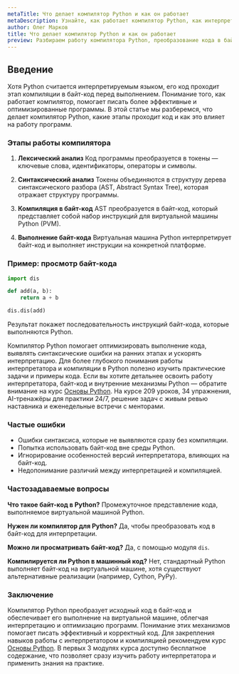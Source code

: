 ```yaml
---
metaTitle: Что делает компилятор Python и как он работает
metaDescription: Узнайте, как работает компилятор Python, как интерпретатор преобразует код в байт-код и выполняет программы, и какие этапы проходят Python-программы.
author: Олег Марков
title: Что делает компилятор Python и как он работает
preview: Разбираем работу компилятора Python, преобразование кода в байт-код и выполнение программ на практике.
---
```


## Введение

Хотя Python считается интерпретируемым языком, его код проходит этап компиляции в байт-код перед выполнением. Понимание того, как работает компилятор, помогает писать более эффективные и оптимизированные программы.
В этой статье мы разберемся, что делает компилятор Python, какие этапы проходит код и как это влияет на работу программ.

### Этапы работы компилятора

1. **Лексический анализ**
   Код программы преобразуется в токены — ключевые слова, идентификаторы, операторы и символы.

2. **Синтаксический анализ**
   Токены объединяются в структуру дерева синтаксического разбора (AST, Abstract Syntax Tree), которая отражает структуру программы.

3. **Компиляция в байт-код**
   AST преобразуется в байт-код, который представляет собой набор инструкций для виртуальной машины Python (PVM).

4. **Выполнение байт-кода**
   Виртуальная машина Python интерпретирует байт-код и выполняет инструкции на конкретной платформе.

### Пример: просмотр байт-кода

```python
import dis

def add(a, b):
    return a + b

dis.dis(add)
```

Результат покажет последовательность инструкций байт-кода, которые выполняются Python.

Компилятор Python помогает оптимизировать выполнение кода, выявлять синтаксические ошибки на ранних этапах и ускорять интерпретацию. Для более глубокого понимания работы интерпретатора и компиляции в Python полезно изучить практические задачи и примеры кода. Если вы хотите детальнее освоить работу интерпретатора, байт-код и внутренние механизмы Python — обратите внимание на курс [Основы Python](https://purpleschool.ru/course/python-basics?utm_source=knowledgebase&utm_medium=article&utm_campaign=Chto_delayet_kompilyator_Python_i_kak_on_rabotaet).
На курсе 209 уроков, 34 упражнения, AI-тренажёры для практики 24/7, решение задач с живым ревью наставника и еженедельные встречи с менторами.

### Частые ошибки

* Ошибки синтаксиса, которые не выявляются сразу без компиляции.
* Попытка использовать байт-код вне среды Python.
* Игнорирование особенностей версий интерпретатора, влияющих на байт-код.
* Недопонимание различий между интерпретацией и компиляцией.

### Частозадаваемые вопросы

**Что такое байт-код в Python?**
Промежуточное представление кода, выполняемое виртуальной машиной Python.

**Нужен ли компилятор для Python?**
Да, чтобы преобразовать код в байт-код для интерпретации.

**Можно ли просматривать байт-код?**
Да, с помощью модуля `dis`.

**Компилируется ли Python в машинный код?**
Нет, стандартный Python выполняет байт-код на виртуальной машине, хотя существуют альтернативные реализации (например, Cython, PyPy).

### Заключение

Компилятор Python преобразует исходный код в байт-код и обеспечивает его выполнение на виртуальной машине, облегчая интерпретацию и оптимизацию программ.
Понимание этих механизмов помогает писать эффективный и корректный код. Для закрепления навыков работы с интерпретатором и компиляцией рекомендуем курс [Основы Python](https://purpleschool.ru/course/python-basics?utm_source=knowledgebase&utm_medium=article&utm_campaign=Chto_delayet_kompilyator_Python_i_kak_on_rabotaet).
В первых 3 модулях курса доступно бесплатное содержание, что позволяет сразу изучить работу интерпретатора и применить знания на практике.
